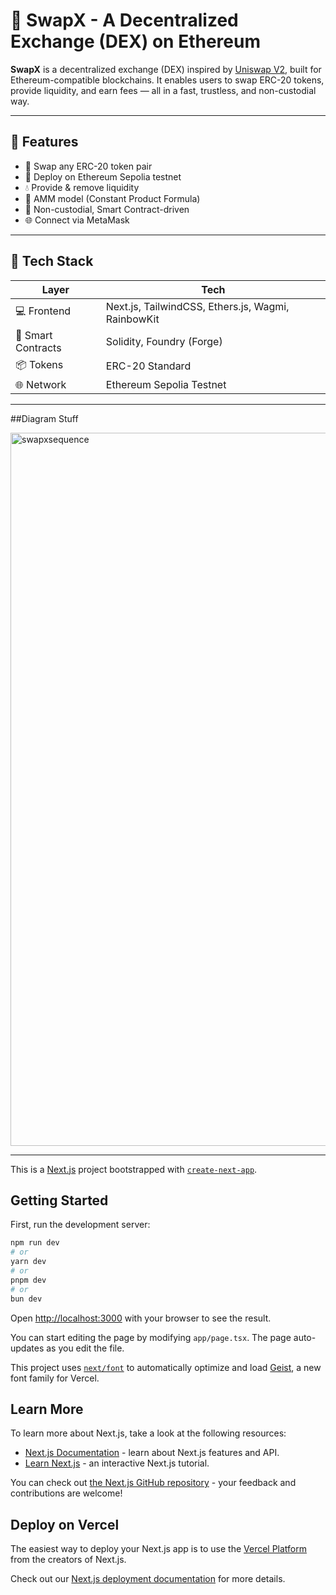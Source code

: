 # 🔄 SwapX - A Decentralized Exchange (DEX) on Ethereum

**SwapX** is a decentralized exchange (DEX) inspired by [Uniswap V2](https://docs.uniswap.org/protocol/V2/), built for Ethereum-compatible blockchains. It enables users to swap ERC-20 tokens, provide liquidity, and earn fees — all in a fast, trustless, and non-custodial way.


---

## 🚀 Features

- 💱 Swap any ERC-20 token pair
- 🧪 Deploy on Ethereum Sepolia testnet
- 💧 Provide & remove liquidity
- 🧠 AMM model (Constant Product Formula)
- 🔐 Non-custodial, Smart Contract-driven
- 🌐 Connect via MetaMask

---

## 🧰 Tech Stack

| Layer     | Tech                         |
|-----------|------------------------------|
| 💻 Frontend | Next.js, TailwindCSS, Ethers.js, Wagmi, RainbowKit |
| 🧠 Smart Contracts | Solidity, Foundry (Forge) |
| 📦 Tokens | ERC-20 Standard |
| 🌐 Network | Ethereum Sepolia Testnet |

---

##Diagram Stuff 


<img width="3840" height="1141" alt="swapxsequence" src="https://github.com/user-attachments/assets/097dd704-1e71-4550-ac11-d1f8addcde9a" />










---

This is a [Next.js](https://nextjs.org) project bootstrapped with [`create-next-app`](https://nextjs.org/docs/app/api-reference/cli/create-next-app).

## Getting Started

First, run the development server:

```bash
npm run dev
# or
yarn dev
# or
pnpm dev
# or
bun dev
```

Open [http://localhost:3000](http://localhost:3000) with your browser to see the result.

You can start editing the page by modifying `app/page.tsx`. The page auto-updates as you edit the file.

This project uses [`next/font`](https://nextjs.org/docs/app/building-your-application/optimizing/fonts) to automatically optimize and load [Geist](https://vercel.com/font), a new font family for Vercel.

## Learn More

To learn more about Next.js, take a look at the following resources:

- [Next.js Documentation](https://nextjs.org/docs) - learn about Next.js features and API.
- [Learn Next.js](https://nextjs.org/learn) - an interactive Next.js tutorial.

You can check out [the Next.js GitHub repository](https://github.com/vercel/next.js) - your feedback and contributions are welcome!

## Deploy on Vercel

The easiest way to deploy your Next.js app is to use the [Vercel Platform](https://vercel.com/new?utm_medium=default-template&filter=next.js&utm_source=create-next-app&utm_campaign=create-next-app-readme) from the creators of Next.js.

Check out our [Next.js deployment documentation](https://nextjs.org/docs/app/building-your-application/deploying) for more details.
